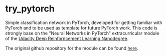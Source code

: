# try_pytorch
Simple classification network in PyTorch, developed for getting familiar with PyTorch and to be used as template for future PyTorch work.
This code is strongly base on the "Neural Networks in PyTorch" extracurricular module of the [Udacity Deep Reinforncement Learning Nanodegree](https://eu.udacity.com/course/deep-reinforcement-learning-nanodegree--nd893).

The original github repository for the module can be found [here](https://github.com/udacity/DL_PyTorch).
